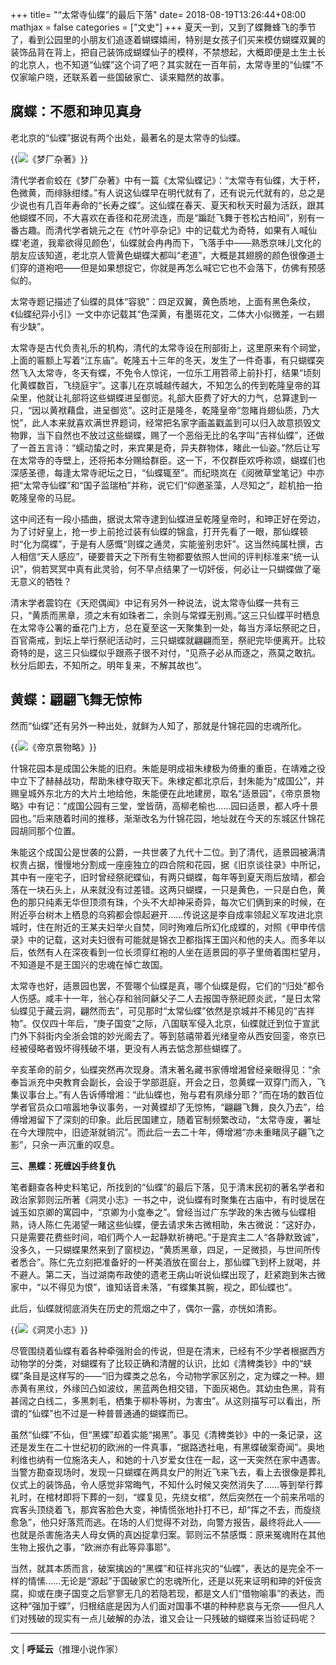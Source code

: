 +++
title= "“太常寺仙蝶”的最后下落"
date= 2018-08-19T13:26:44+08:00
mathjax = false
categories = ["文史"]
+++
夏天一到，又到了蝶舞蜂飞的季节了，看到公园里的小朋友们追逐着蝴蝶嬉闹，特别是女孩子们买来模仿蝴蝶双翼的装饰品背在背上，把自己装饰成蝴蝶仙子的模样，不禁想起，大概即便是土生土长的北京人，也不知道“仙蝶”这个词了吧？其实就在一百年前，太常寺里的“仙蝶”不仅家喻户晓，还联系着一些国破家亡、读来黯然的故事。

## 腐蝶：不愿和珅见真身

老北京的“仙蝶”据说有两个出处，最著名的是太常寺的仙蝶。

{{<img src="https://ian2.oss-cn-hangzhou.aliyuncs.com/2019-03-09-044703.jpg" alt="《梦厂杂著》">}}

清代学者俞蛟在《梦厂杂著》中有一篇《太常仙蝶记》：“太常寺有仙蝶，大于杯，色微黄，而绯脉绀缕。”有人说这仙蝶早在明代就有了，还有说元代就有的，总之是少说也有几百年寿命的“长寿之蝶”。这仙蝶在春天、夏天和秋天时最为活跃，跟其他蝴蝶不同，不大喜欢在香径和花房流连，而是“蹁跹飞舞于苍松古柏间”，别有一番古趣。而清代学者姚元之在《竹叶亭杂记》中的记载尤为奇特，如果有人喊仙蝶‘老道，我辈欲得见颜色’，仙蝶就会冉冉而下，飞落手中——熟悉京味儿文化的朋友应该知道，老北京人管黄色蝴蝶大都叫“老道”，大概是其翅膀的颜色很像道士们穿的道袍吧——但是如果想捉它，你就是再怎么喊它它也不会落下，仿佛有预感似的。

太常寺题记描述了仙蝶的具体“容貌”：四足双翼，黄色质地，上面有黑色条纹，《仙蝶纪异小引》一文中亦记载其“色深黄，有墨斑花文，二体大小似微差，一右翅有少缺”。

太常寺是古代负责礼乐的机构，清代的太常寺设在刑部街上，这里原来有个祠堂，上面的匾额上写着“江东庙”。乾隆五十三年的冬天，发生了一件奇事，有只蝴蝶突然飞入太常寺，冬天有蝶，不免令人惊诧，一位乐工用笤帚上前扑打，结果“顷刻化黄蝶数百，飞绕庭宇”。这事儿在京城越传越大，不知怎么的传到乾隆皇帝的耳朵里，他就让礼部将这些蝴蝶进呈御览。礼部大臣费了好大的力气，总算逮到一只，“因以黄袱藉盘，进呈御览”。这时正是隆冬，乾隆皇帝“忽睹肖翅仙质，乃大悦”，此人本来就喜欢满世界题词，经常把名家字画盖戳盖到可以归入故意损毁文物罪，当下自然也不放过这些蝴蝶，赐了一个恶俗无比的名字叫“吉祥仙蝶”，还做了一首五言诗：“蠕动蛰之时，来宾果是奇，异夫群物体，睹此一仙姿。”然后让写在太常寺的寺壁上，还将拓本分赐给群臣。这一下，不仅群臣欢呼称颂，蝴蝶们也深感圣德，每逢太常寺祀坛之日，“仙蝶辄至”。而纪晓岚在《阅微草堂笔记》中亦把“太常寺仙蝶”和“国子监瑞柏”并称，说它们“仰邀圣藻，人尽知之”，趁机拍一拍乾隆皇帝的马屁。

这中间还有一段小插曲，据说太常寺逮到仙蝶进呈乾隆皇帝时，和珅正好在旁边，为了讨好皇上，抢一步上前抢过装有仙蝶的锦盒，打开先看了一眼，那仙蝶顿时“化为腐蝶”，于是有人感慨“则蝶之通灵，实能鉴别忠奸”。这当然纯属杜撰，古人相信“天人感应”，硬要普天之下所有生物都要依照人世间的评判标准来“统一认识”，倘若冥冥中真有此灵验，何不早点结果了一切奸佞，何必让一只蝴蝶做了毫无意义的牺牲？

清末学者震钧在《天咫偶闻》中记有另外一种说法，说太常寺仙蝶一共有三只，“黄质而黑章，须之末有如珠者二，余则与常蝶无别焉。”这三只仙蝶平时栖息在太常寺公署的垂花门上方，总在夏至这一天聚集到一处，每当方泽坛祭祀之日，百官斋戒，到坛上举行祭祀活动时，三只蝴蝶就翩翩而至，祭祀完毕便离开。比较奇特的是，这三只仙蝶似乎跟燕子很不对付，“见燕子必从而逐之，燕莫之敢抗。秋分后即去，不知所之。明年复来，不解其故也”。

## 黄蝶：翩翩飞舞无惊怖

然而“仙蝶”还有另外一种出处，就鲜为人知了，那就是什锦花园的忠魂所化。

{{<img src="https://ian2.oss-cn-hangzhou.aliyuncs.com/2019-03-09-044716.jpg" alt="《帝京景物略》">}}

什锦花园本是成国公朱能的旧府。朱能是明成祖朱棣极为倚重的重臣，在靖难之役中立下了赫赫战功，帮助朱棣夺取天下。朱棣定都北京后，封朱能为“成国公”，并赐皇城外东北方的大片土地给他，朱能便在此地建房，取名“适景园”，《帝京景物略》中有记：“成国公园有三堂，堂皆荫，高柳老榆也……园曰适景，都人呼十景园也。”后来随着时间的推移，渐渐改名为什锦花园，地址就在今天的东城区什锦花园胡同那个位置。

朱能这个成国公是世袭的公爵，一共世袭了九代十二位。到了清代，适景园被满清权贵占据，慢慢地分割成一座座独立的四合院和花园，据《旧京谈往录》中所记，其中有一座宅子，旧时曾经祭祀蝶仙，有两只蝴蝶，每年等到夏天雨后放晴，都会落在一块石头上，从来就没有过差错。这两只蝴蝶，一只是黄色，一只是白色，黄色的那只纯素无华但顶须有珠，个头不大却神采奇异，每次它们俩到来的时候，在附近亭台树木上栖息的乌鸦都会惊起避开……传说这是李自成率领起义军攻进北京城时，住在附近的王某夫妇举火自焚，同时殉难后所幻化成蝶的，对照《甲申传信录》中的记载，这对夫妇很有可能就是锦衣卫都指挥王国兴和他的夫人。而多年以后，依然有人在深夜看到一位长须穿红袍的人坐在适景园的亭子里倚着围栏望月，不知道是不是王国兴的忠魂在悼亡故国。

太常寺也好，适景园也罢，不管哪个仙蝶是真，哪个仙蝶是假，它们的“归处”都令人伤感。咸丰十一年，翁心存和翁同龢父子二人去报国寺祭祀顾炎武，“是日太常仙蝶见于藏云洞，翩然而去”，可见那时“太常仙蝶”依然是京城并不稀见的“吉祥物”。仅仅四十年后，“庚子国变”之际，八国联军侵入北京，仙蝶就迁到位于宣武门外下斜街内全浙会馆的妙光阁去了。等到慈禧带着光绪皇帝从西安回銮，帝京已经被侵略者毁坏得残破不堪，更没有人再去惦念那些蝴蝶了。

辛亥革命的前夕，仙蝶突然再次现身。清末著名藏书家傅增湘曾经亲眼得见：“余奉旨派充中央教育会副长，会设于学部逛庭，开会之日，忽黄蝶一双穿门而入，飞集议事台上。”有人告诉傅增湘：“此仙蝶也，殆与君有夙缘分耶？”而在场的数百位学者官员众口喧嚣地争议事务，一对黄蝶却了无惊怖，“翩翩飞舞，良久乃去”，给傅增湘留下了深刻的印象。此后民国建立，随着官制频繁改动，“太常寺废，署址在今大理院中，旧迹渐就销沉”。而此后一去二十年，傅增湘“亦未重睹凤子翩飞之影”，只余一声沉重的叹息。

**三、黑蝶：死缠凶手终复仇**

笔者翻查各种史料笔记，所找到的“仙蝶”的最后下落，见于清末民初的著名学者和政治家郭则沄所著《洞灵小志》一书之中，说仙蝶有时聚集在古庙中，有时徙居在诚玉如京卿的寓园中，“京卿为小龛奉之”。曾经当过广东学政的朱古微与仙蝶相熟，诗人陈仁先渴望一睹这些仙蝶，便去请求朱古微相助，朱古微说：“这好办，只是需要花费些时间，咱们两个人一起静默祈祷吧。”于是宾主二人“各静默致诚”，没多久，一只蝴蝶果然来到了窗棂边，“黄质黑章，四足，一足微损，与世间所传者悉合”。陈仁先立刻把准备好的一杯美酒放在窗台上，那仙蝶飞到杯上就喝，并不避人。第二天，当过湖南布政使的遗老王病山听说仙蝶出现了，赶紧跑到朱古微家中，“以不得见为恨”，谁知话音未落，“有蝶集其腕，视之，即仙蝶也”。

此后，仙蝶就彻底消失在历史的荒烟之中了，偶尔一露，亦恍如清影。

{{<img src="https://ian2.oss-cn-hangzhou.aliyuncs.com/2019-03-09-044740.jpg" alt="《洞灵小志》">}}

尽管围绕着仙蝶有着各种牵强附会的传说，但是在清末，已经有不少学者根据西方动物学的分类，对蝴蝶有了比较正确和清醒的认识，比如《清稗类钞》中的“蛱蝶”条目是这样写的——“旧为蝶类之总名，今动物学家区别之，定为蝶之一种。翅赤黄有黑纹，外缘凹凸如波纹，黑蓝两色相交错，下面灰褐色。其幼虫色黑，背有甚阔之白线二，多黑刺毛，栖集于柳朴等树，为害虫”。从这则描写可以看出，所谓的“仙蝶”也不过是一种普普通通的蝴蝶而已。

虽然“仙蝶”不仙，但“黑蝶”却着实能“揭黑”。事见《清稗类钞》中的一条记录，这还是发生在二十世纪初的欧洲的一件真事，“据路透社电，有黑蝶破案奇闻”。奥地利维也纳有一位施洛夫人，和她的十八岁爱女住在一起，这一天突然在家中遇害。当警方勘查现场时，发现一只蝴蝶在两具女尸的附近飞来飞去，看上去很像是葬礼仪式上的装饰品，令人感觉非常晦气，不知什么时候又突然消失了……等到举行葬礼时，在棺材即将下葬的一刻，“蝶复见，先绕女棺”，然后突然在一个前来吊唁的宾客头顶绕着飞，那宾客脸色大变，神情慌张地扑打不已，却“挥之不去，而旋绕愈急”，他只好落荒而逃。在场的人们觉得不对劲，向警方报告，最终将此人——也就是杀害施洛夫人母女俩的真凶捉拿归案。郭则沄不禁感慨：原来冤魂附在其他生物上报仇之事，“欧洲亦有此等异事耶”。

当然，就其本质而言，破案擒凶的“黑蝶”和征祥兆灾的“仙蝶”，表达的是完全不一样的情愫……无论是“源起”于国破家亡的忠魂所化，还是以死来证明和珅的奸佞贪腐，抑或在庚子国变之后寥寥无几的若隐若现，都是文人们“借物喻事”的表达，而这种“强加于蝶”，归根结底是因为人们面对国事不堪的种种悲哀与无奈——但凡人们对残破的现实有一点儿破解的办法，谁又会让一只残破的蝴蝶来当验证码呢？

---
文 | **呼延云**（推理小说作家）
